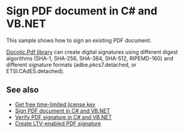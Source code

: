 # Sign PDF document in C# and VB.NET
This sample shows how to sign an existing PDF document.

[Docotic.Pdf library](https://bitmiracle.com/pdf-library/) can create digital signatures using different digest algorithms (SHA-1, SHA-256, SHA-384, SHA-512, RIPEMD-160) and different signature formats (adbe.pkcs7.detached, or ETSI.CAdES.detached).

## See also
* [Get free time-limited license key](https://bitmiracle.com/pdf-library/download)
* [Sign PDF document in C# and VB.NET](https://bitmiracle.com/pdf-library/signatures/sign)
* [Verify PDF signature in C# and VB.NET](https://bitmiracle.com/pdf-library/signatures/verify)
* [Create LTV-enabled PDF signature](/Samples/Digital%20signatures/CreateLtvSignature)
